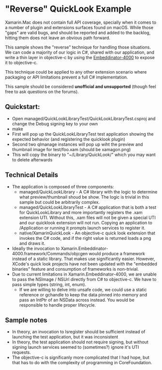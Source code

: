 # "Reverse" QuickLook Example

Xamarin.Mac does not contain full API coverage, specially when it comes to a number of plugin and extensions surfaces found on macOS. While those "gaps" are valid bugs, and should be reported and added to the backlog, hitting them does not leave an obvious path forward.

This sample shows the "reverse" technique for handling those situations. We can code a majority of our logic in C#, shared with our application, and write a thin layer in objective-c by using the [Embeddinator-4000](https://mono.github.io/Embeddinator-4000/getting-started-objective-c) to expose it to objective-c.

This technique could be applied to any other extension scenario where packaging or API limitations prevent a full C# implementation.

This sample should be considered **unofficial and unsupported** (though feel free to ask questions on the forums).

## Quickstart:

- Open managed/QuickLookLibraryTest/QuickLookLibraryTest.csproj and change the Debug signing key to your own 
- make
- First will pop up the QuickLookLibraryTest test application showing the expected behavior (and registering the quicklook plugin)
- Second two qlmanage instances will pop up wiht the preview and thumbnail image for test/foo.xam (should be xamagon.png)
- This will copy the binary to "~/Library/QuickLook/" which you may want to delete afterwards

## Technical Details

- The application is composed of three components:
   - managed/QuickLookLibrary - A C# library with the logic to determine what preview/thumbnail shoud be show. The logic is trivial in this sample but could be arbitrarily complex.
   - managed/QuickLookLibraryTest - A C# application that is both a test for QuickLookLibrary and more importantly registers the .xam extension UTI. Without this, .xam files will not be given a special UTI and our quicklook extension will not run. Copying an application to /Application or running it prompts launch services to register it.
   - native/XamarinQuickLook - An objective-c quick look extension that invokes the C# code, and if the right value is returned loads a png and draws it.
- Ideally the invocation to Xamarin.Embeddinator-4000.framework/Commands/objcgen would produce a framework instead of a static library. That makes use significantly easier. However, XCode's quick look projects have not been updated with the "embedded binaries" feature and consumption of frameworks is non-trivial.
- Due to current limitations in Xamarin.Embeddinator-4000, we are unable to pass the NSImage / NSUrl directly from C# to objective-c. We have to pass simple types (string, int, enum). 
    - If we are willing to delve into unsafe code, we could use a static reference or gchandle to keep the data pinned into memory and pass an IntPtr of an NSData across instead. You would be responsible to handle proper lifecycle.

## Sample notes
- In theory, an invocation to lsregister should be sufficient instead of launching the test application, but it was inconsistent
- In theory, the test application should not require signing, but without signing launch services seemed to (sometimes?) ignore it's UTI requests.
- The objective-c is significanly more complicated that I had hope, but that has to do with the complexity of programming in CoreFoundation.
